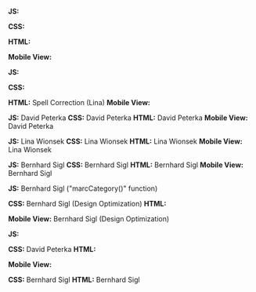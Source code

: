 <!-- login -->
**JS:**

**CSS:**

**HTML:**

**Mobile View:**

<!-- summary -->
**JS:**

**CSS:**

**HTML:**
Spell Correction (Lina)
**Mobile View:**

<!-- addTask -->
**JS:**
David Peterka
**CSS:**
David Peterka
**HTML:**
David Peterka
**Mobile View:**
David Peterka
<!-- board -->
**JS:**
Lina Wionsek
**CSS:**
Lina Wionsek
**HTML:**
Lina Wionsek
**Mobile View:**
Lina Wionsek
<!-- contacts -->
**JS:**
Bernhard Sigl
**CSS:**
Bernhard Sigl
**HTML:**
Bernhard Sigl
**Mobile View:**
Bernhard Sigl
<!-- sidebar -->
**JS:**
Bernhard Sigl ("marcCategory()" function)

**CSS:**
Bernhard Sigl (Design Optimization)
**HTML:**


**Mobile View:**
Bernhard Sigl (Design Optimization)
<!-- header -->
**JS:**

**CSS:**
David Peterka
**HTML:**

**Mobile View:**

<!-- fonts -->
**CSS:**
Bernhard Sigl
**HTML:**
Bernhard Sigl

